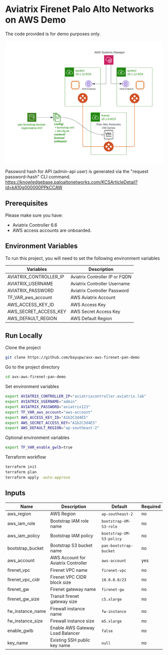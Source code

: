 # Aviatrix Firenet Palo Alto Networks on AWS Demo

The code provided is for demo purposes only.

![Aviatrix Firenet Palo Alto Networks on AWS Demo Topology](images/avx-aws-firenet-pan-demo.png "Aviatrix Firenet Palo Alto Networks on AWS Demo Topology")

Password hash for API (admin-api user) is generated via the "request password-hash" CLI command.
https://knowledgebase.paloaltonetworks.com/KCSArticleDetail?id=kA10g000000PPkCCAW

## Prerequisites

Please make sure you have:
- Aviatrix Controller 6.6
- AWS access accounts are onboarded. 

## Environment Variables

To run this project, you will need to set the following environment variables

Variables | Description
--- | ---
AVIATRIX_CONTROLLER_IP | Aviatrix Controller IP or FQDN 
AVIATRIX_USERNAME | Aviatrix Controller Username
AVIATRIX_PASSWORD | Aviatrix Controller Password
TF_VAR_aws_account | AWS Aviatrix Account 
AWS_ACCESS_KEY_ID | AWS Access Key
AWS_SECRET_ACCESS_KEY | AWS Secret Access Key
AWS_DEFAULT_REGION | AWS Default Region

## Run Locally

Clone the project

```bash
git clone https://github.com/bayupw/avx-aws-firenet-pan-demo
```

Go to the project directory

```bash
cd avx-aws-firenet-pan-demo
```

Set environment variables

```bash
export AVIATRIX_CONTROLLER_IP="aviatrixcontroller.aviatrix.lab"
export AVIATRIX_USERNAME="admin"
export AVIATRIX_PASSWORD="aviatrix123"
export TF_VAR_aws_account="aws-account"
export AWS_ACCESS_KEY_ID="A1b2C3d4E5"
export AWS_SECRET_ACCESS_KEY="A1b2C3d4E5"
export AWS_DEFAULT_REGION="ap-southeast-2"
```

Optional environment variables

```bash
export TF_VAR_enable_gwlb=true
```

Terraform workflow

```bash
terraform init
terraform plan
terraform apply -auto-approve
```
## Inputs

| Name | Description | Default | Required |
|------|-------------|---------|----------|
| aws_region | AWS Region | `ap-southeast-2` | no |
| aws_iam_role | Bootstrap IAM role name | `bootstrap-VM-S3-role` | no |
| aws_iam_policy | Bootstrap IAM policy | `bootstrap-VM-S3-policy` | no |
| bootstrap_bucket | Bootstrap S3 bucket name | `pan-bootstrap-bucket` | no |
| aws_account | AWS Account for Aviatrix Controller | `aws-account` | yes |
| firenet_vpc | Firenet VPC name | `firenet-vpc` | no |
| firenet_vpc_cidr | Firenet VPC CIDR block size | `10.0.0.0/23` | no |
| firenet_gw | Firenet gateway name | `firenet-gw` | no |
| firenet_gw_size | Transit firenet gateway size | `c5.xlarge` | no |
| fw_instance_name | Firewall instance name | `fw-instance` | no |
| fw_instance_size | Firewall instance size | `m5.xlarge` | no |
| enable_gwlb | Enable AWS Gateway Load Balancer | `false` | no |
| key_name | Existing SSH public key name | `null` | no |